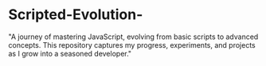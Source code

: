 # Scripted-Evolution-
"A journey of mastering JavaScript, evolving from basic scripts to advanced concepts. This repository captures my progress, experiments, and projects as I grow into a seasoned developer."
